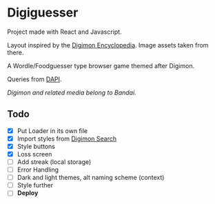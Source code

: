 # Digiguesser

Project made with React and Javascript.

Layout inspired by the [Digimon Encyclopedia](https://digimon.net/reference_en/). Image assets taken from there.

A Wordle/Foodguesser type browser game themed after Digimon.

Queries from [DAPI](https://digi-api.com/).

_Digimon and related media belong to Bandai._

## Todo

- [x] Put Loader in its own file
- [x] Import styles from [Digimon Search](https://github.com/juliogramos/Digimon-Search)
- [x] Style buttons
- [x] Loss screen
- [ ] Add streak (local storage)
- [ ] Error Handling
- [ ] Dark and light themes, alt naming scheme (context)
- [ ] Style further
- [ ] **Deploy**
